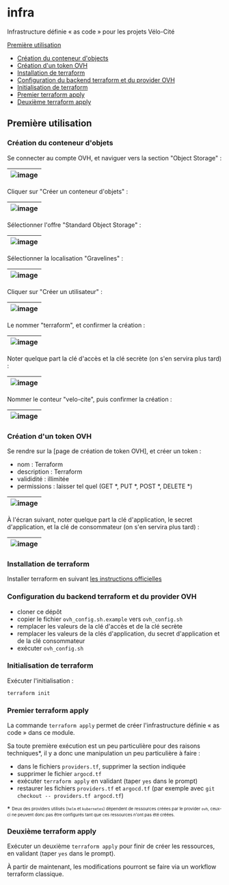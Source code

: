 # infra

Infrastructure définie « as code » pour les projets Vélo-Cité

[Première utilisation](#première-utilisation)
- [Création du conteneur d'objects](#création-du-conteneur-dobjets)
- [Création d'un token OVH](#création-dun-token-ovh)
- [Installation de terraform](#installation-de-terraform)
- [Configuration du backend terraform et du provider OVH](#configuration-du-backend-terraform-et-du-provider-ovh)
- [Initialisation de terraform](#initialisation-de-terraform)
- [Premier terraform apply](#premier-terraform-apply)
- [Deuxième terraform apply](#deuxième-terraform-apply)

## Première utilisation

### Création du conteneur d'objets

Se connecter au compte OVH, et naviguer vers la section "Object Storage" :

| ![image](https://github.com/LoicGombeaud/velocite-infra/assets/1173317/145dbada-b0ff-4652-8fa6-f24f9379e048) |
|-|

Cliquer sur "Créer un conteneur d'objets" :

| ![image](https://github.com/LoicGombeaud/velocite-infra/assets/1173317/5bfd4f27-9d92-45c7-ac3a-898520654d75) |
|-|

Sélectionner l'offre "Standard Object Storage" :

| ![image](https://github.com/LoicGombeaud/velocite-infra/assets/1173317/4bc816dc-641e-4e53-a3e2-af0416e8794a) |
|-|

Sélectionner la localisation "Gravelines" :

| ![image](https://github.com/LoicGombeaud/velocite-infra/assets/1173317/22988fe8-4b24-460a-b354-5c096a39bdc4) |
|-|

Cliquer sur "Créer un utilisateur" :

| ![image](https://github.com/LoicGombeaud/velocite-infra/assets/1173317/dee1ae2e-dfe3-4b74-a1d8-81beebed2330) |
|-|

Le nommer "terraform", et confirmer la création :

| ![image](https://github.com/LoicGombeaud/velocite-infra/assets/1173317/45316fac-a9dd-401f-bd81-a0c9021b54a0) |
|-|

Noter quelque part la clé d'accès et la clé secrète (on s'en servira plus tard) :

| ![image](https://github.com/LoicGombeaud/velocite-infra/assets/1173317/0a54d487-e0ff-4d1a-88ec-f23c32f59a88) |
|-|

Nommer le conteur "velo-cite", puis confirmer la création :

| ![image](https://github.com/LoicGombeaud/velocite-infra/assets/1173317/465d4432-9fcf-4476-b9fe-3fc999c9a029) |
|-|

### Création d'un token OVH

Se rendre sur la [page de création de token OVH], et créer un token :
- nom : Terraform
- description : Terraform
- valididité : illimitée
- permissions : laisser tel quel (GET *, PUT *, POST *, DELETE *)

| ![image](https://github.com/LoicGombeaud/velocite-infra/assets/1173317/4d2be5cc-ba25-4351-8cf2-8b917925d48e) |
|-|

À l'écran suivant, noter quelque part la clé d'application, le secret d'application, et la clé de consommateur (on s'en servira plus tard) :

| ![image](https://github.com/LoicGombeaud/velocite-infra/assets/1173317/f10e4a52-9345-435c-b9f4-b563324ed9d3) |
|-|

### Installation de terraform

Installer terraform en suivant [les instructions officielles](https://developer.hashicorp.com/terraform/downloads)

### Configuration du backend terraform et du provider OVH

- cloner ce dépôt
- copier le fichier `ovh_config.sh.example` vers `ovh_config.sh`
- remplacer les valeurs de la clé d'accès et de la clé secrète
- remplacer les valeurs de la clés d'application, du secret d'application et de la clé consommateur
- exécuter `ovh_config.sh`

### Initialisation de terraform

Exécuter l'initialisation :
```
terraform init
```

### Premier terraform apply

La commande `terraform apply` permet de créer l'infrastructure définie « as code » dans ce module.

Sa toute première exécution est un peu particulière pour des raisons techniques*, il y a donc une manipulation un peu particulière à faire :
- dans le fichiers `providers.tf`, supprimer la section indiquée
- supprimer le fichier `argocd.tf`
- exécuter `terraform apply` en validant (taper `yes` dans le prompt)
- restaurer les fichiers `providers.tf` et `argocd.tf` (par exemple avec `git checkout -- providers.tf argocd.tf`)

\* <sup><sub>Deux des providers utilisés (`helm` et `kubernetes`) dépendent de ressources créées par le provider `ovh`, ceux-ci ne peuvent donc pas être configurés tant que ces ressources n'ont pas été créées.</sub></sup>

### Deuxième terraform apply

Exécuter un deuxième `terraform apply` pour finir de créer les ressources, en validant (taper `yes` dans le prompt).

À partir de maintenant, les modifications pourront se faire via un workflow terraform classique.
